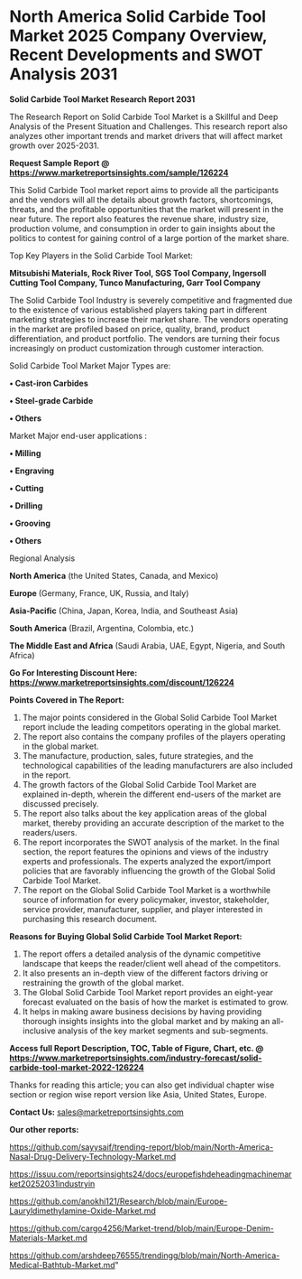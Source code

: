 # North America Solid Carbide Tool Market 2025 Company Overview, Recent Developments and SWOT Analysis 2031

<strong>Solid Carbide Tool Market Research Report 2031</strong>

The Research Report on Solid Carbide Tool Market is a Skillful and Deep Analysis of the Present Situation and Challenges. This research report also analyzes other important trends and market drivers that will affect market growth over 2025-2031.

<strong>Request Sample Report @ <a href=https://www.marketreportsinsights.com/sample/126224>https://www.marketreportsinsights.com/sample/126224</a></strong>

This Solid Carbide Tool market report aims to provide all the participants and the vendors will all the details about growth factors, shortcomings, threats, and the profitable opportunities that the market will present in the near future. The report also features the revenue share, industry size, production volume, and consumption in order to gain insights about the politics to contest for gaining control of a large portion of the market share.

Top Key Players in the Solid Carbide Tool Market:

<strong>Mitsubishi Materials, Rock River Tool, SGS Tool Company, Ingersoll Cutting Tool Company, Tunco Manufacturing, Garr Tool Company</strong>

The Solid Carbide Tool Industry is severely competitive and fragmented due to the existence of various established players taking part in different marketing strategies to increase their market share. The vendors operating in the market are profiled based on price, quality, brand, product differentiation, and product portfolio. The vendors are turning their focus increasingly on product customization through customer interaction.

Solid Carbide Tool Market Major Types are:

<strong>• Cast-iron Carbides

• Steel-grade Carbide

• Others</strong>

Market Major end-user applications :

<strong>• Milling

• Engraving

• Cutting

• Drilling

• Grooving

• Others</strong>

Regional Analysis

</u><strong><b>North America</b></strong> (the United States, Canada, and Mexico)

<strong><b>Europe </b></strong>(Germany, France, UK, Russia, and Italy)

<strong><b>Asia-Pacific</b></strong> (China, Japan, Korea, India, and Southeast Asia)

<strong><b>South America</b></strong> (Brazil, Argentina, Colombia, etc.)

<strong><b>The Middle East and Africa</b></strong> (Saudi Arabia, UAE, Egypt, Nigeria, and South Africa)

<strong>Go For Interesting Discount Here: <a href=https://www.marketreportsinsights.com/discount/126224>https://www.marketreportsinsights.com/discount/126224</a></strong>

<strong>Points Covered in The Report:</strong>
<ol>
  <li>The major points considered in the Global Solid Carbide Tool Market report include the leading competitors operating in the global market.</li>
  <li>The report also contains the company profiles of the players operating in the global market.</li>
  <li>The manufacture, production, sales, future strategies, and the technological capabilities of the leading manufacturers are also included in the report.</li>
  <li>The growth factors of the Global Solid Carbide Tool Market are explained in-depth, wherein the different end-users of the market are discussed precisely.</li>
  <li>The report also talks about the key application areas of the global market, thereby providing an accurate description of the market to the readers/users.</li>
  <li>The report incorporates the SWOT analysis of the market. In the final section, the report features the opinions and views of the industry experts and professionals. The experts analyzed the export/import policies that are favorably influencing the growth of the Global Solid Carbide Tool Market.</li>
  <li>The report on the Global Solid Carbide Tool Market is a worthwhile source of information for every policymaker, investor, stakeholder, service provider, manufacturer, supplier, and player interested in purchasing this research document.</li>
</ol>
<strong>Reasons for Buying Global Solid Carbide Tool Market Report:</strong>

<ol>
  <li>The report offers a detailed analysis of the dynamic competitive landscape that keeps the reader/client well ahead of the competitors.</li>
  <li>It also presents an in-depth view of the different factors driving or restraining the growth of the global market.</li>
  <li>The Global Solid Carbide Tool Market report provides an eight-year forecast evaluated on the basis of how the market is estimated to grow.</li>
  <li>It helps in making aware business decisions by having providing thorough insights insights into the global market and by making an all-inclusive analysis of the key market segments and sub-segments.</li>
</ol>
<strong>Access full Report Description, TOC, Table of Figure, Chart, etc. @ <a href=https://www.marketreportsinsights.com/industry-forecast/solid-carbide-tool-market-2022-126224>https://www.marketreportsinsights.com/industry-forecast/solid-carbide-tool-market-2022-126224</a></strong>


Thanks for reading this article; you can also get individual chapter wise section or region wise report version like Asia, United States, Europe.

<strong>Contact Us:</strong>
sales@marketreportsinsights.com

<strong>Our other reports:</strong>

<a href=https://github.com/sayysaif/trending-report/blob/main/North-America-Nasal-Drug-Delivery-Technology-Market.md>https://github.com/sayysaif/trending-report/blob/main/North-America-Nasal-Drug-Delivery-Technology-Market.md</a>

<a href=https://issuu.com/reportsinsights24/docs/europefishdeheadingmachinemarket20252031industryin>https://issuu.com/reportsinsights24/docs/europefishdeheadingmachinemarket20252031industryin</a>

<a href=https://github.com/anokhi121/Research/blob/main/Europe-Lauryldimethylamine-Oxide-Market.md>https://github.com/anokhi121/Research/blob/main/Europe-Lauryldimethylamine-Oxide-Market.md</a>

<a href=https://github.com/cargo4256/Market-trend/blob/main/Europe-Denim-Materials-Market.md>https://github.com/cargo4256/Market-trend/blob/main/Europe-Denim-Materials-Market.md</a>

<a href=https://github.com/arshdeep76555/trendingg/blob/main/North-America-Medical-Bathtub-Market.md>https://github.com/arshdeep76555/trendingg/blob/main/North-America-Medical-Bathtub-Market.md</a>"
